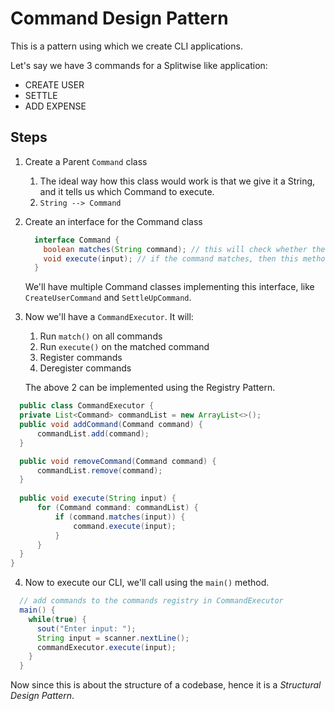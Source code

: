 # Command Design Pattern

This is a pattern using which we create CLI applications.

Let's say we have 3 commands for a Splitwise like application:

- CREATE USER
- SETTLE
- ADD EXPENSE

## Steps

1. Create a Parent `Command` class
   1. The ideal way how this class would work is that we give it a String, and it tells us which Command to execute.
   2. `String --> Command`
2. Create an interface for the Command class

    ```java
      interface Command {
        boolean matches(String command); // this will check whether the incoming command matches with the implementing class` command
        void execute(input); // if the command matches, then this method implementation is called to do the work
      }
    ```

    We'll have multiple Command classes implementing this interface, like `CreateUserCommand` and `SettleUpCommand`.

3. Now we'll have a `CommandExecutor`. It will:
   1. Run `match()` on all commands
   2. Run `execute()` on the matched command
   3. Register commands
   4. Deregister commands

   The above 2 can be implemented using the Registry Pattern.

  ```java
    public class CommandExecutor {
    private List<Command> commandList = new ArrayList<>();
    public void addCommand(Command command) {
        commandList.add(command);
    }

    public void removeCommand(Command command) {
        commandList.remove(command);
    }
    
    public void execute(String input) {
        for (Command command: commandList) {
            if (command.matches(input)) {
                command.execute(input);
            }
        }
    }
}
  ```

4. Now to execute our CLI, we'll call using the `main()` method.

  ```java
    // add commands to the commands registry in CommandExecutor
    main() {
      while(true) {
        sout("Enter input: ");
        String input = scanner.nextLine();
        commandExecutor.execute(input);
      }
    }
  ```

  Now since this is about the structure of a codebase, hence it is a *Structural Design Pattern*.
